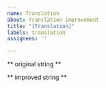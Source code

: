 ```yaml
---
name: Translation
about: Translation improvement
title: "[Translation]"
labels: translation
assignees: ''

---
```


** original string **



** improved string **
